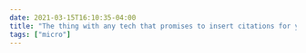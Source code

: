 ```yaml
---
date: 2021-03-15T16:10:35-04:00
title: "The thing with any tech that promises to insert citations for you is that you still need to check the cites for mistakes and know the citation style well enough to catch the mistakes, and at that point, why bother using it in the first place?"
tags: ["micro"]
---
```

